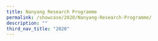 ```yaml
---
title: Nanyang Research Programme
permalink: /showcase/2020/Nanyang-Research-Programme/
description: ""
third_nav_title: "2020"
---
```


